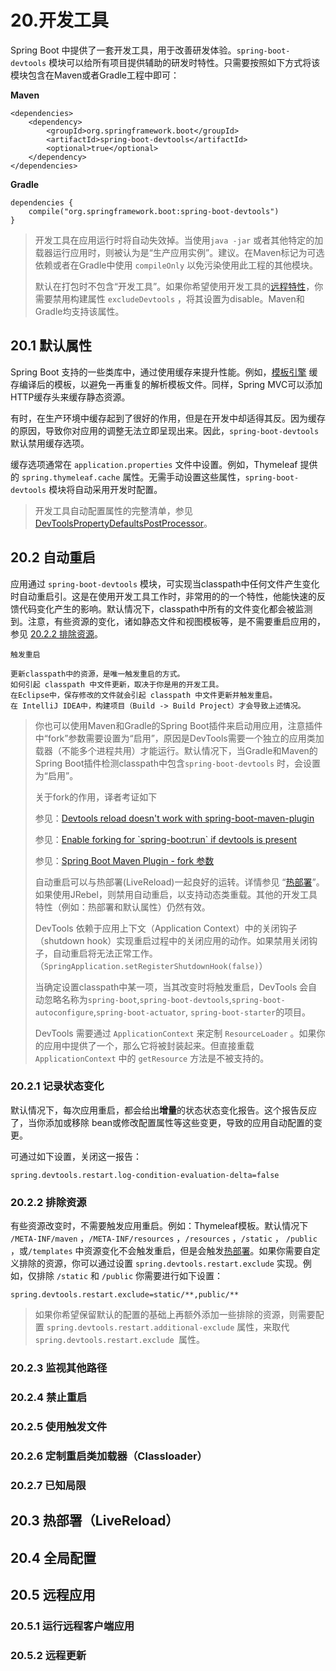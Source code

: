 # 20.开发工具

Spring Boot 中提供了一套开发工具，用于改善研发体验。`spring-boot-devtools` 模块可以给所有项目提供辅助的研发时特性。只需要按照如下方式将该模块包含在Maven或者Gradle工程中即可：

**Maven**

```
<dependencies>
    <dependency>
        <groupId>org.springframework.boot</groupId>
        <artifactId>spring-boot-devtools</artifactId>
        <optional>true</optional>
    </dependency>
</dependencies>
```

**Gradle**

```
dependencies {
    compile("org.springframework.boot:spring-boot-devtools")
}
```

> 开发工具在应用运行时将自动失效掉。当使用`java -jar` 或者其他特定的加载器运行应用时，则被认为是“生产应用实例”。建议。在Maven标记为可选依赖或者在Gradle中使用 `compileOnly` 以免污染使用此工程的其他模块。
>
> 默认在打包时不包含“开发工具”。如果你希望使用开发工具的[远程特性](#20-5)，你需要禁用构建属性 `excludeDevtools` ，将其设置为disable。Maven和Gradle均支持该属性。

## 20.1 默认属性

Spring Boot 支持的一些类库中，通过使用缓存来提升性能。例如，[模板引擎](/27spring-web-mvc-framework.md#27-1-10) 缓存编译后的模板，以避免一再重复的解析模板文件。同样，Spring MVC可以添加HTTP缓存头来缓存静态资源。

有时，在生产环境中缓存起到了很好的作用，但是在开发中却适得其反。因为缓存的原因，导致你对应用的调整无法立即呈现出来。因此，`spring-boot-devtools` 默认禁用缓存选项。

缓存选项通常在 `application.properties` 文件中设置。例如，Thymeleaf 提供的 `spring.thymeleaf.cache` 属性。无需手动设置这些属性，`spring-boot-devtools` 模块将自动采用开发时配置。

> 开发工具自动配置属性的完整清单，参见 [DevToolsPropertyDefaultsPostProcessor](https://github.com/spring-projects/spring-boot/tree/v2.0.3.RELEASE/spring-boot-project/spring-boot-devtools/src/main/java/org/springframework/boot/devtools/env/DevToolsPropertyDefaultsPostProcessor.java)。

## 20.2 自动重启

应用通过 `spring-boot-devtools` 模块，可实现当classpath中任何文件产生变化时自动重启引。这是在使用开发工具工作时，非常用的的一个特性，他能快速的反馈代码变化产生的影响。默认情况下，classpath中所有的文件变化都会被监测到。注意，有些资源的变化，诸如静态文件和视图模板等，是不需要重启应用的，参见 [20.2.2 排除资源](#2022-排除资源)。

```
触发重启

更新classpath中的资源，是唯一触发重启的方式。
如何引起 classpath 中文件更新，取决于你是用的开发工具。
在Eclipse中，保存修改的文件就会引起 classpath 中文件更新并触发重启。
在 IntelliJ IDEA中，构建项目（Build -> Build Project）才会导致上述情况。
```

> 你也可以使用Maven和Gradle的Spring Boot插件来启动用应用，注意插件中“fork”参数需要设置为“启用”，原因是DevTools需要一个独立的应用类加载器（不能多个进程共用）才能运行。默认情况下，当Gradle和Maven的Spring Boot插件检测classpath中包含`spring-boot-devtools` 时，会设置为“启用”。
>
> 关于fork的作用，译者考证如下
>
> 参见：[Devtools reload doesn't work with spring-boot-maven-plugin](https://github.com/spring-projects/spring-boot/issues/3315)
>
> 参见：[Enable forking for \`spring-boot:run\` if devtools is present](https://github.com/spring-projects/spring-boot/issues/5137)
>
> 参见：[Spring Boot Maven Plugin - fork 参数](https://docs.spring.io/spring-boot/docs/current/maven-plugin/run-mojo.html#fork)
>
> 自动重启可以与热部署\(LiveReload\)一起良好的运转。详情参见 “[热部署](#203-热部署（livereload）)”。如果使用JRebel，则禁用自动重启，以支持动态类重载。其他的开发工具特性（例如：热部署和默认属性）仍然有效。
>
> DevTools 依赖于应用上下文（Application Context）中的关闭钩子（shutdown hook）实现重启过程中的关闭应用的动作。如果禁用关闭钩子，自动重启将无法正常工作。（`SpringApplication.setRegisterShutdownHook(false)`）
>
> 当确定设置classpath中某一项，当其改变时将触发重启，DevTools 会自动忽略名称为`spring-boot`,`spring-boot-devtools`,`spring-boot-autoconfigure`,`spring-boot-actuator`, `spring-boot-starter`的项目。
>
> DevTools 需要通过 `ApplicationContext` 来定制 `ResourceLoader` 。如果你的应用中提供了一个，那么它将被封装起来。但直接重载 `ApplicationContext` 中的 `getResource` 方法是不被支持的。

### 20.2.1 记录状态变化

默认情况下，每次应用重启，都会给出**增量**的状态状态变化报告。这个报告反应了，当你添加或移除 bean或修改配置属性等这些变更，导致的应用自动配置的变更。

可通过如下设置，关闭这一报告：

```
spring.devtools.restart.log-condition-evaluation-delta=false
```

### 20.2.2 排除资源

有些资源改变时，不需要触发应用重启。例如：Thymeleaf模板。默认情况下 `/META-INF/maven` ，`/META-INF/resources` ，`/resources` ，`/static` ， `/public` ，或`/templates` 中资源变化不会触发重启，但是会触发[热部署](#203-热部署（livereload）)。如果你需要自定义排除的资源，你可以通过设置 `spring.devtools.restart.exclude` 实现。例如，仅排除 `/static` 和 `/public` 你需要进行如下设置：

```
spring.devtools.restart.exclude=static/**,public/**
```

> 如果你希望保留默认的配置的基础上再额外添加一些排除的资源，则需要配置 `spring.devtools.restart.additional-exclude` 属性，来取代`spring.devtools.restart.exclude `属性。



### 20.2.3 监视其他路径

### 20.2.4 禁止重启

### 20.2.5 使用触发文件

### 20.2.6 定制重启类加载器（Classloader）

### 20.2.7 已知局限

## 20.3 热部署（LiveReload）

## 20.4 全局配置

## 20.5 远程应用

### 20.5.1 运行远程客户端应用

### 20.5.2 远程更新



